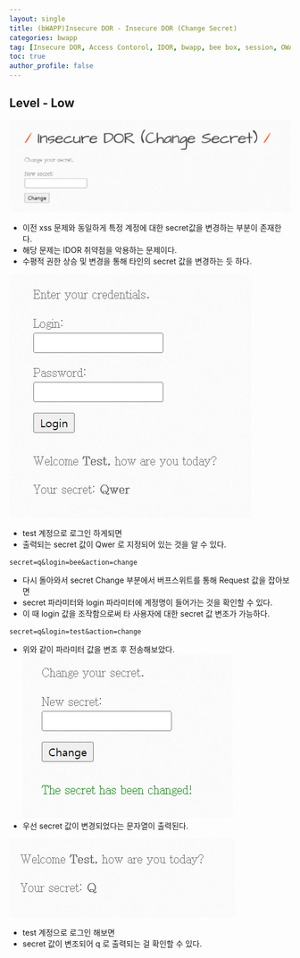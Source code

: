 ```yaml
---
layout: single
title: (bWAPP)Insecure DOR - Insecure DOR (Change Secret)
categories: bwapp
tag: [Insecure DOR, Access Contorol, IDOR, bwapp, bee box, session, OWASP TOP 10, OWASP]
toc: true
author_profile: false
---
```


## Level - Low

![그림 1-1](/assets/image/bwapp/idor/change-secret-archive/image.png)
- 이전 xss 문제와 동일하게 특정 계정에 대한 secret값을 변경하는 부분이 존재한다.
- 해당 문제는 IDOR 취약점을 악용하는 문제이다.
- 수평적 권한 상승 및 변경을 통해 타인의 secret 값을 변경하는 듯 하다.

![그림 1-2](/assets/image/bwapp/idor/change-secret-archive/image-1.png)
- test 계정으로 로그인 하게되면
- 출력되는 secret 값이 Qwer 로 지정되어 있는 것을 알 수 있다.

```
secret=q&login=bee&action=change
```

- 다시 돌아와서 secret Change 부분에서 버프스위트를 통해 Request 값을 잡아보면
- secret 파라미터와 login 파라미터에 계정명이 들어가는 것을 확인할 수 있다.
- 이 때 login 값을 조작함으로써 타 사용자에 대한 secret 값 변조가 가능하다.

```
secret=q&login=test&action=change
```

- 위와 같이 파라미터 값을 변조 후 전송해보았다.
![그림 1-3](/assets/image/bwapp/idor/change-secret-archive/image-2.png)
- 우선 secret 값이 변경되었다는 문자열이 출력된다.

![그림 1-4](/assets/image/bwapp/idor/change-secret-archive/image-3.png)
- test 계정으로 로그인 해보면
- secret 값이 변조되어 q 로 출력되는 걸 확인할 수 있다.